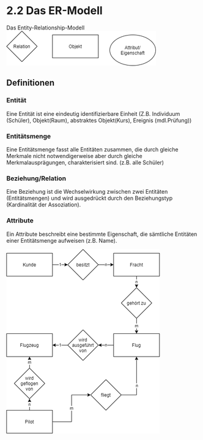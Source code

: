 # 2.2 Das ER-Modell

Das Entity-Relationship-Modell
![ER_Erklaerung](./images/ER_Erklaerung.png)

## Definitionen

### Entität

Eine Entität ist eine eindeutig identifizierbare Einheit (Z.B. Individuum (Schüler), Objekt(Raum), abstraktes Objekt(Kurs), Ereignis (mdl.Prüfung))

### Entitätsmenge

Eine Entitätsmenge fasst alle Entitäten zusammen, die durch gleiche Merkmale nicht notwendigerweise aber durch gleiche Merkmalausprägungen, charakterisiert sind. (z.B. alle Schüler)

### Beziehung/Relation

Eine Beziehung ist die Wechselwirkung zwischen zwei Entitäten (Entitätsmengen) und wird ausgedrückt durch den Beziehungstyp (Kardinalität der Assoziation).

### Attribute

Ein Attribute beschreibt eine bestimmte Eigenschaft, die sämtliche Entitäten einer Entitätsmenge aufweisen (z.B. Name).

![ER_Flug](./images/ER_Flug.png)